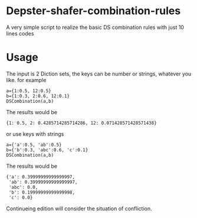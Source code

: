 # Depster-shafer-combination-rules
A very simple script to realize the basic DS combination rules with just 10 lines codes

# Usage
The input is 2 Diction sets, the keys can be number or strings, whatever you like.
for example


```
a={1:0.5, 12:0.5}
b={1:0.3, 2:0.6, 12:0.1}
DSCombination(a,b)
```
The results would be
```
{1: 0.5, 2: 0.4285714285714286, 12: 0.071428571428571438}
```

or use keys with strings

```
a={'a':0.5, 'ab':0.5}
b={'b':0.3, 'abc':0.6, 'c':0.1}
DSCombination(a,b)
```
The results would be
```
{'a': 0.39999999999999997,
 'ab': 0.39999999999999997,
 'abc': 0.0,
 'b': 0.19999999999999998,
 'c': 0.0}
```
Continueing edition will consider the situation of confliction. 
